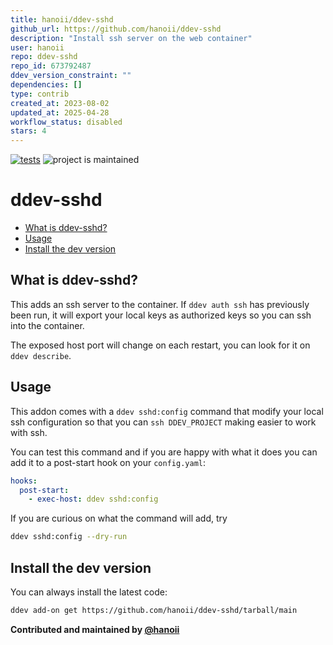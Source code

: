 ```yaml
---
title: hanoii/ddev-sshd
github_url: https://github.com/hanoii/ddev-sshd
description: "Install ssh server on the web container"
user: hanoii
repo: ddev-sshd
repo_id: 673792487
ddev_version_constraint: ""
dependencies: []
type: contrib
created_at: 2023-08-02
updated_at: 2025-04-28
workflow_status: disabled
stars: 4
---
```


[![tests](https://github.com/hanoii/ddev-sshd/actions/workflows/tests.yml/badge.svg)](https://github.com/hanoii/ddev-sshd/actions/workflows/tests.yml)
![project is maintained](https://img.shields.io/maintenance/yes/2025.svg)

# ddev-sshd <!-- omit in toc -->

<!-- toc -->

- [What is ddev-sshd?](#what-is-ddev-sshd)
- [Usage](#usage)
- [Install the dev version](#install-the-dev-version)

<!-- tocstop -->

## What is ddev-sshd?

This adds an ssh server to the container. If `ddev auth ssh` has previously been
run, it will export your local keys as authorized keys so you can ssh into the
container.

The exposed host port will change on each restart, you can look for it on
`ddev describe`.

## Usage

This addon comes with a `ddev sshd:config` command that modify your local ssh
configuration so that you can `ssh DDEV_PROJECT` making easier to work with ssh.

You can test this command and if you are happy with what it does you can add it
to a post-start hook on your `config.yaml`:

```yaml
hooks:
  post-start:
    - exec-host: ddev sshd:config
```

If you are curious on what the command will add, try

```sh
ddev sshd:config --dry-run
```

## Install the dev version

You can always install the latest code:

```sh
ddev add-on get https://github.com/hanoii/ddev-sshd/tarball/main
```

**Contributed and maintained by [@hanoii](https://github.com/hanoii)**
